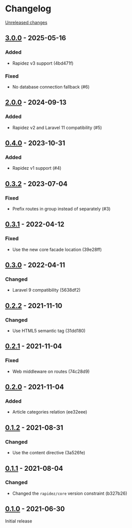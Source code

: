 # Changelog 

[Unreleased changes](https://github.com/rapidez/mirasvit-knowledge-base/compare/3.0.0...3.0.0)
## [3.0.0](https://github.com/rapidez/mirasvit-knowledge-base/releases/tag/3.0.0) - 2025-05-16

### Added

- Rapidez v3 support (4bd471f)

### Fixed

- No database connection fallback (#6)

## [2.0.0](https://github.com/rapidez/mirasvit-knowledge-base/releases/tag/2.0.0) - 2024-09-13

### Added

- Rapidez v2 and Laravel 11 compatibility (#5)

## [0.4.0](https://github.com/rapidez/mirasvit-knowledge-base/releases/tag/0.4.0) - 2023-10-31

### Added

- Rapidez v1 support (#4)

## [0.3.2](https://github.com/rapidez/mirasvit-knowledge-base/releases/tag/0.3.2) - 2023-07-04

### Fixed

- Prefix routes in group instead of separately (#3)

## [0.3.1](https://github.com/rapidez/mirasvit-knowledge-base/releases/tag/0.3.1) - 2022-04-12

### Fixed

- Use the new core facade location (39e28ff)

## [0.3.0](https://github.com/rapidez/mirasvit-knowledge-base/releases/tag/0.3.0) - 2022-04-11

### Changed

- Laravel 9 compatibility (5638df2)

## [0.2.2](https://github.com/rapidez/mirasvit-knowledge-base/releases/tag/0.2.2) - 2021-11-10

### Changed

- Use HTML5 semantic tag (31dd180)

## [0.2.1](https://github.com/rapidez/mirasvit-knowledge-base/releases/tag/0.2.1) - 2021-11-04

### Fixed

- Web middleware on routes (74c28d9)

## [0.2.0](https://github.com/rapidez/mirasvit-knowledge-base/releases/tag/0.2.0) - 2021-11-04

### Added

- Article categories relation (ee32eee)

## [0.1.2](https://github.com/rapidez/mirasvit-knowledge-base/releases/tag/0.1.2) - 2021-08-31

### Changed

- Use the content directive (3a526fe)

## [0.1.1](https://github.com/rapidez/mirasvit-knowledge-base/releases/tag/0.1.1) - 2021-08-04

### Changed

- Changed the `rapidez/core` version constraint (b327b26)

## [0.1.0](https://github.com/rapidez/mirasvit-knowledge-base/releases/tag/0.1.0) - 2021-06-30

Initial release

